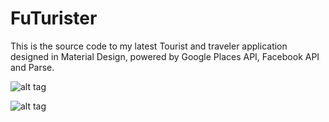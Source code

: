 # FuTurister

This is the source code to my latest Tourist and traveler application designed in Material Design,
powered by Google Places API, Facebook API and Parse.

![alt tag](http://i63.tinypic.com/243nslw.jpg)

![alt tag](http://i65.tinypic.com/bezgpu.jpg)

